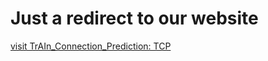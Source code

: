 # Just a redirect to our website

[visit TrAIn_Connection_Prediction: TCP](https://trainconnectionprediction.github.io)
